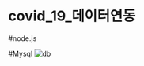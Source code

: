 # covid_19_데이터연동

#node.js


#Mysql
![db](https://user-images.githubusercontent.com/90684000/139220929-0fc4c9e9-1c43-41ef-b71d-946f624fd12f.jpg)

